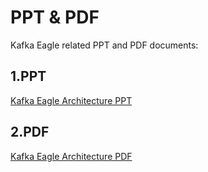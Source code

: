 # PPT & PDF

Kafka Eagle related PPT and PDF documents:

## 1.PPT

[Kafka Eagle Architecture PPT](https://docs.kafka-eagle.org/res/ppt/Kafka_Eagle_Architecture.pptx)

## 2.PDF

[Kafka Eagle Architecture PDF](https://docs.kafka-eagle.org/res/ppt/Kafka_Eagle_Architecture.pdf)
